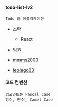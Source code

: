 #### todo-list-lv2
```
Todo 웹 애플리케이션
```

+ 스택
  + React

+ 팀원
+ [mmms2000](https://github.com/mmms2000)
+ [leolego03](https://github.com/leolego03)

#### 코드 컨벤션
```
컴포넌트는 Pascal Case
함수, 변수는 Camel Case
```